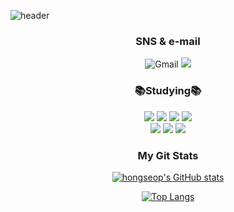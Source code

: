 ![header](https://capsule-render.vercel.app/api?type=waving&color=8df3fc&height=300&section=header&text=Welcome&fontAlign=50&fontAlignY=45&desc=hongseop's%20Github&descSize=25&descAlign=70&descAlignY=61&fontSize=120&fontColor=ffffff)

<div align="center"><h3>SNS & e-mail</h3></div>
<div align = center>
 <img alt="Gmail" src="https://img.shields.io/badge/a01082372487@gmail.com-EA4335.svg?&style=for-the-badge&logo=Gmail&logoColor=white"/>
<img src="https://img.shields.io/badge/@wjd_ghdtjq-E4405F?style=flat-square&logo=Instagram&logoColor=white"></a>
</a>

<div align="center"><h3>📚Studying📚</h></div>
<div align = center>
 
 <div align="center">
<img src="https://img.shields.io/badge/C-A8B9CC.svg?style=for-the-badge&logo=C&logoColor=white">
<img src="https://img.shields.io/badge/HTML5-E34F26?style=for-the-badge&logo=HTML5&logoColor=white">
<img src="https://img.shields.io/badge/CSS3-1572B6?style=for-the-badge&logo=Css3&logoColor=white">
<img src="https://img.shields.io/badge/adobeillustrator-FF9A00?style=for-the-badge&logo=adobeillustrator&logoColor=white"/><br>
<img src="https://img.shields.io/badge/JAVA-007396?style=flat-square&logo=java&logoColor=white">
<img src="https://img.shields.io/badge/JavaScript-F7DF1E?style=flat-square&logo=JavaScript&logoColor=white">
<img src="https://img.shields.io/badge/Oracle-F80000?style=flat-square&logo=Oracle&logoColor=white">
</div>

<div align="center"><h3>My Git Stats</h3></div> 

[![hongseop's GitHub stats](https://github-readme-stats.vercel.app/api?username=junghongseop&theme=calm)](https://github.com/junghongseop/github-readme-stats)

[![Top Langs](https://github-readme-stats.vercel.app/api/top-langs/?username=junghongseop&layout=compact&theme=gruvbox)](https://github.com/junghongseop/github-readme-stats)
 
